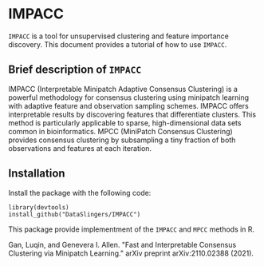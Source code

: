 # IMPACC

`IMPACC` is a tool for unsupervised clustering and feature importance discovery. This document provides a tutorial of how to use `IMPACC`.

## Brief description of `IMPACC`
IMPACC (Interpretable Minipatch Adaptive Consensus Clustering) is a powerful methodology for consensus clustering using minipatch learning with adaptive feature and observation sampling schemes. IMPACC offers interpretable results by discovering features that differentiate clusters. This method is particularly applicable to sparse, high-dimensional data sets common in bioinformatics. MPCC (MiniPatch Consensus Clustering) provides consensus clustering by subsampling a tiny fraction of both observations and features at each iteration.

## Installation 
Install the package with the following code:
```{r}
library(devtools)
install_github("DataSlingers/IMPACC")
```

This package provide implementment of the `IMPACC` and  `MPCC` methods in R.

Gan, Luqin, and Genevera I. Allen. "Fast and Interpretable Consensus Clustering via Minipatch Learning." arXiv preprint arXiv:2110.02388 (2021).
